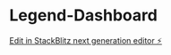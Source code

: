 # Legend-Dashboard

[Edit in StackBlitz next generation editor ⚡️](https://stackblitz.com/~/github.com/JayJay-Legend/Legend-Dashboard)